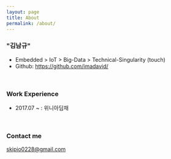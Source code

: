 ```yaml
---
layout: page
title: About
permalink: /about/
---
```



### "김남규"
- Embedded > IoT > Big-Data > Technical-Singularity (touch)
- Github: https://github.com/imadavid/     

<br/>

### Work Experience

- 2017.07 ~        : 위니아딤채

<br/>

### Contact me

[skipio0228@gmail.com](mailto:email@domain.com)